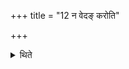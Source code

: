 +++
title = "12 न वेदङ् करोति"

+++

<details><summary>थिते</summary>

12. He does not prepare a sacrificial brush. 
</details>
